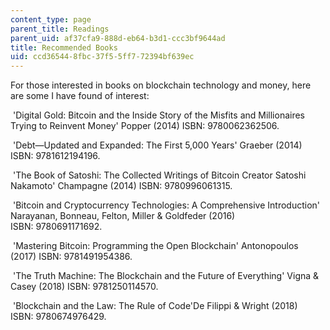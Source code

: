 ```yaml
---
content_type: page
parent_title: Readings
parent_uid: af37cfa9-888d-eb64-b3d1-ccc3bf9644ad
title: Recommended Books
uid: ccd36544-8fbc-37f5-5ff7-72394bf639ec
---
```


For those interested in books on blockchain technology and money, here are some I have found of interest:

 'Digital Gold: Bitcoin and the Inside Story of the Misfits and Millionaires Trying to Reinvent Money' Popper (2014) ISBN: 9780062362506.

 'Debt—Updated and Expanded: The First 5,000 Years' Graeber (2014) ISBN: 9781612194196.

 'The Book of Satoshi: The Collected Writings of Bitcoin Creator Satoshi Nakamoto' Champagne (2014) ISBN: 9780996061315.

 'Bitcoin and Cryptocurrency Technologies: A Comprehensive Introduction' Narayanan, Bonneau, Felton, Miller & Goldfeder (2016) ISBN: 9780691171692.

 'Mastering Bitcoin: Programming the Open Blockchain' Antonopoulos (2017) ISBN: 9781491954386.

 'The Truth Machine: The Blockchain and the Future of Everything' Vigna & Casey (2018) ISBN: 9781250114570.

 'Blockchain and the Law: The Rule of Code'De Filippi & Wright (2018) ISBN: 9780674976429.